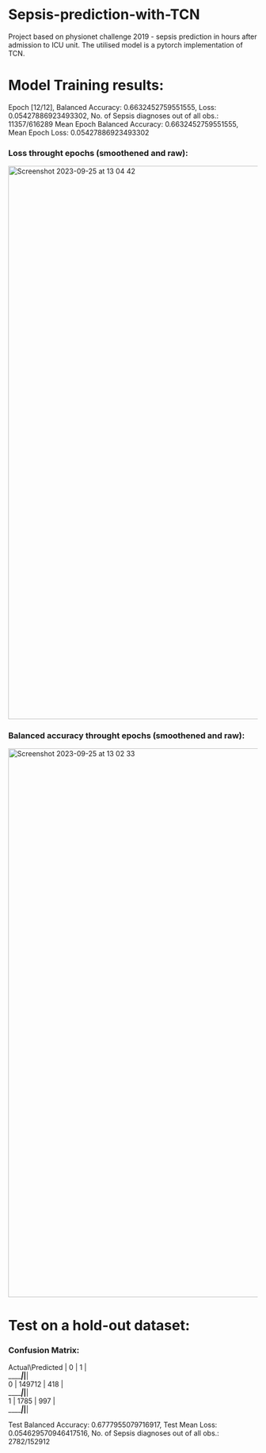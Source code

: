 # Sepsis-prediction-with-TCN
Project based on physionet challenge 2019 - sepsis prediction in hours after admission to ICU unit. The utilised model is a pytorch implementation of TCN.

# Model Training results:

Epoch [12/12], Balanced Accuracy: 0.6632452759551555, Loss: 0.05427886923493302, No. of Sepsis diagnoses out of all obs.: 11357/616289
Mean Epoch Balanced Accuracy: 0.6632452759551555, Mean Epoch Loss: 0.05427886923493302

### Loss throught epochs (smoothened and raw):

<img width="1118" alt="Screenshot 2023-09-25 at 13 04 42" src="https://github.com/jjfrackowiak/Sepsis-prediction-with-TCN/assets/84077365/e085db40-a3be-448c-9fd8-ca5792dd9205">

### Balanced accuracy throught epochs (smoothened and raw):

<img width="1109" alt="Screenshot 2023-09-25 at 13 02 33" src="https://github.com/jjfrackowiak/Sepsis-prediction-with-TCN/assets/84077365/85221358-ad07-48d2-8021-3e21d3ce153c">


# Test on a hold-out dataset:

### Confusion Matrix: <br />

  Actual\Predicted   |    0    |    1   | <br />
_____________________|_________|________| <br />
          0          |  149712 |   418  | <br />
_____________________|_________|________| <br />
          1          |  1785   |   997  | <br />
_____________________|_________|________| <br />

Test Balanced Accuracy: 0.6777955079716917, Test Mean Loss: 0.054629570946417516, No. of Sepsis diagnoses out of all obs.: 2782/152912
